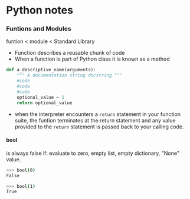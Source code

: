 # Python notes 

### Funtions and Modules 



 funtion < module < Standard Library 

* Function describes a reusable chunk of code
* When a function is part of Python class it is known as a method 

```python
def a_descriptive_name(arguments):
    """ A documentation string docstring """
    #code 
    #code 
    #code 
    optional_value = 1
    return optional_value 
```

* when the interpreter encounters a `return` statement in your function suite, the funtion terminates at the return statement and any value provided 
to the `return` statement is passed back to your calling code. 

#### bool

is always false if: evaluate to zero, empty list, empty dictionary, "None" value.

```bash
>>> bool(0)
False

>>> bool(1)
True
```










